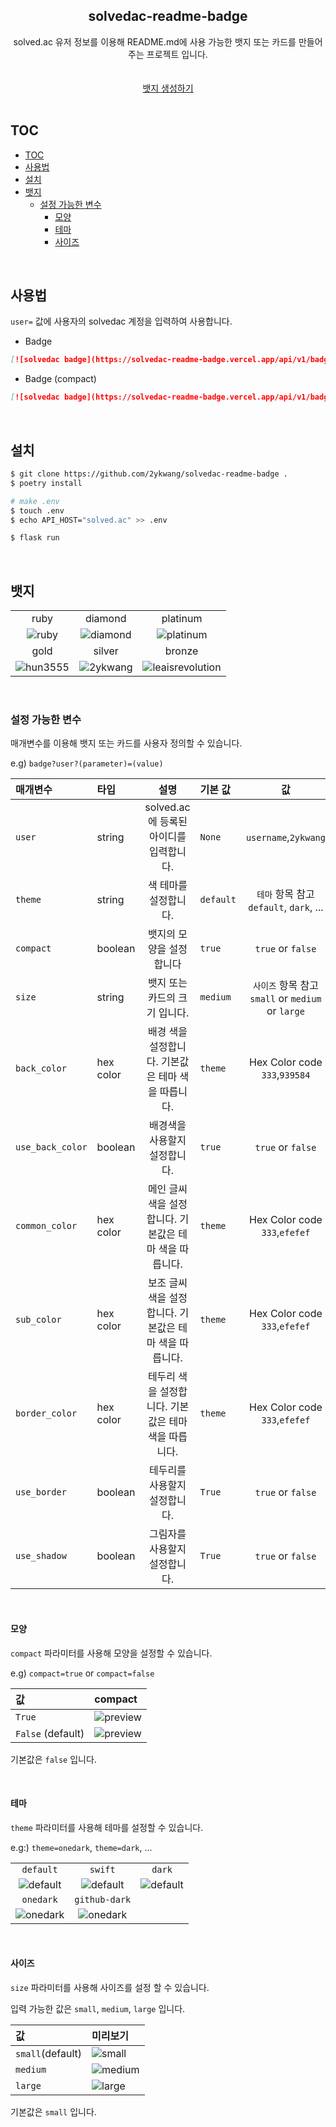 <div align="center">
    <h2 align="center">solvedac-readme-badge</h2>  
   solved.ac 유저 정보를 이용해 README.md에 사용 가능한 뱃지 또는 카드를 만들어주는 프로젝트 입니다.
   <br><br><br>
  <a href="https://solvedac-readme-badge.vercel.app/" target="_blank">뱃지 생성하기</a><br><br>
</div>
 
## TOC

- [TOC](#toc)
- [사용법](#사용법)
- [설치](#설치)
- [뱃지](#뱃지)
  - [설정 가능한 변수](#설정-가능한-변수)
    - [모양](#모양)
    - [테마](#테마)
    - [사이즈](#사이즈)

<br>

## 사용법

`user=` 값에 사용자의 solvedac 계정을 입력하여 사용합니다.

- Badge

```md
[![solvedac badge](https://solvedac-readme-badge.vercel.app/api/v1/badge?user=baekjoon_id_here)](https://github.com/2ykwang/solvedac-readme-badge)
```

- Badge (compact)

```md
[![solvedac badge](https://solvedac-readme-badge.vercel.app/api/v1/badge?user=baekjoon_id_here&compact=1)](https://github.com/2ykwang/solvedac-readme-badge)
```

<br>

## 설치

```sh
$ git clone https://github.com/2ykwang/solvedac-readme-badge .
$ poetry install

# make .env
$ touch .env
$ echo API_HOST="solved.ac" >> .env

$ flask run
```

<br>

## 뱃지

<table>
  <tbody>
    <tr>
      <td align="center">ruby</td>
      <td align="center">diamond</td>
      <td align="center">platinum</td>
    </tr>
    <tr>
      <td align="center"><img alt="ruby" src="https://solvedac-readme-badge.vercel.app/api/v1/badge?user=jthis&use_back_color=0&compact=1&theme=onedark&common_color=f59&sub_color=3bb" /></td>
      <td align="center"><img alt="diamond" src="https://solvedac-readme-badge.vercel.app/api/v1/badge?user=hun3555&common_color=4cf&sub_color=55f&use_back_color=0&compact=1" /></td>
      <td align="center"><img alt="platinum" src="https://solvedac-readme-badge.vercel.app/api/v1/badge?user=kravi&use_back_color=0&common_color=5ec&compact=1" /></td>
    </tr>
    <tr>
      <td align="center">gold</td>
      <td align="center">silver</td>
      <td align="center">bronze</td>
    </tr>
    <tr>
      <td align="center"><img alt="hun3555" src="https://solvedac-readme-badge.vercel.app/api/v1/badge?user=0000000000&common_color=fc2&sub_color=a7f&use_back_color=0&compact=1" /></td>
      <td align="center"><img alt="2ykwang" src="https://solvedac-readme-badge.vercel.app/api/v1/badge?user=2ykwang&use_back_color=0&common_color=bbb&sub_color=777&compact=1" /></td>
      <td align="center"><img alt="leaisrevolution" src="https://solvedac-readme-badge.vercel.app/api/v1/badge?user=leaisrevolution&use_back_color=0&compact=1&common_color=b55&sub_color=caa" /></td>
    </tr>
  </tbody>
</table>

<br>

### 설정 가능한 변수

매개변수를 이용해 뱃지 또는 카드를 사용자 정의할 수 있습니다.

e.g) `badge?user?(parameter)=(value)`

| 매개변수         | 타입      |                          설명                          | 기본 값   |                        값                         |
| :--------------- | :-------- | :----------------------------------------------------: | :-------- | :-----------------------------------------------: |
| `user`           | string    |        solved.ac 에 등록된 아이디를 입력합니다.        | `None`    |               `username`,`2ykwang`                |
| `theme`          | string    |                 색 테마를 설정합니다.                  | `default` |      `테마` 항목 참고 `default`, `dark`, ...      |
| `compact`        | boolean   |                뱃지의 모양을 설정합니다                | `true`    |                 `true` or `false`                 |
| `size`           | string    |             뱃지 또는 카드의 크기 입니다.              | `medium`  | `사이즈` 항목 참고 `small` or `medium` or `large` |
| `back_color`     | hex color |   배경 색을 설정합니다. 기본값은 테마 색을 따릅니다.   | `theme`   |           Hex Color code `333`,`939584`           |
| `use_back_color` | boolean   |             배경색을 사용할지 설정합니다.              | `true`    |                 `true` or `false`                 |
| `common_color`   | hex color | 메인 글씨색을 설정합니다. 기본값은 테마 색을 따릅니다. | `theme`   |           Hex Color code `333`,`efefef`           |
| `sub_color`      | hex color | 보조 글씨색을 설정합니다. 기본값은 테마 색을 따릅니다. | `theme`   |           Hex Color code `333`,`efefef`           |
| `border_color`   | hex color |  테두리 색을 설정합니다. 기본값은 테마 색을 따릅니다.  | `theme`   |           Hex Color code `333`,`efefef`           |
| `use_border`     | boolean   |             테두리를 사용할지 설정합니다.              | `True`    |                 `true` or `false`                 |
| `use_shadow`     | boolean   |             그림자를 사용할지 설정합니다.              | `True`    |                 `true` or `false`                 |

<br>

#### 모양

`compact` 파라미터를 사용해 모양을 설정할 수 있습니다.

e.g) `compact=true` or `compact=false`

| 값                | compact                                                                                                   |
| :---------------- | :-------------------------------------------------------------------------------------------------------- |
| `True`            | ![preview](https://solvedac-readme-badge.vercel.app/api/v1/badge?user=leaisrevolution&compact=1&use_shadow=1&) |
| `False` (default) | ![preview](https://solvedac-readme-badge.vercel.app/api/v1/badge?user=jthis&use_shadow=1&compact=0)           |

기본값은 `false` 입니다.

<br>

#### 테마

`theme` 파라미터를 사용해 테마를 설정할 수 있습니다.

e.g:) `theme=onedark`, `theme=dark`, ...

<table>
  <tbody>
    <tr>
      <td style="text-align:center"><code>default</code></td>
      <td style="text-align:center"><code>swift</code></td>
      <td style="text-align:center"><code>dark</code></td>
    </tr>
    <tr>
      <td style="text-align:center"><img src="https://solvedac-readme-badge.vercel.app/api/v1/badge?user=2ykwang&theme=default&compact=1&use_shadow=1&" alt="default"></td>
      <td style="text-align:center"><img src="https://solvedac-readme-badge.vercel.app/api/v1/badge?user=2ykwang&theme=swift&compact=1&use_shadow=1&" alt="default"></td>
      <td style="text-align:center"><img src="https://solvedac-readme-badge.vercel.app/api/v1/badge?user=2ykwang&theme=dark&compact=1&use_shadow=1&" alt="default"></td>
    </tr>
    <tr>
      <td style="text-align:center"><code>onedark</code></td>
      <td style="text-align:center"><code>github-dark</code></td>
      <td style="text-align:center"></td>
    </tr>
    <tr>
      <td style="text-align:center"><img src="https://solvedac-readme-badge.vercel.app/api/v1/badge?user=2ykwang&theme=onedark&compact=1&use_shadow=1&" alt="onedark"></td>
      <td style="text-align:center"><img src="https://solvedac-readme-badge.vercel.app/api/v1/badge?user=2ykwang&theme=github-dark&compact=1&use_shadow=1&" alt="onedark"></td>
    </tr>
  </tbody>
</table> 

<br>

#### 사이즈

`size` 파라미터를 사용해 사이즈를 설정 할 수 있습니다.

입력 가능한 값은 `small`, `medium`, `large` 입니다.

| 값               | 미리보기                                                                                                                           |
| :--------------- | :--------------------------------------------------------------------------------------------------------------------------------- |
| `small`(default) | ![small](https://solvedac-readme-badge.vercel.app/api/v1/badge?user=kravi&theme=default&compact=1&size=small&use_shadow=1&)   |
| `medium`         | ![medium](https://solvedac-readme-badge.vercel.app/api/v1/badge?user=0000000000&theme=default&compact=1&size=medium&use_shadow=1&) |
| `large`          | ![large](https://solvedac-readme-badge.vercel.app/api/v1/badge?user=hun3555&theme=default&compact=1&size=large&use_shadow=1&)   |

기본값은 `small` 입니다.

<br>
